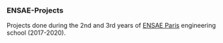 ### ENSAE-Projects

Projects done during the 2nd and 3rd years of [ENSAE Paris](https://www.ensae.fr/en/programs/ingenieur/3a/dssl/) engineering school (2017-2020).
